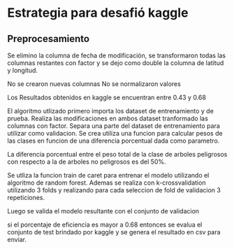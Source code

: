 
# Estrategia para desafió kaggle #

## Preprocesamiento ## 

Se elimino la columna de fecha de modificación, se transformaron todas las columnas restantes con factor y se dejo como double la columna de latitud y longitud.

No se crearon nuevas columnas
No se normalizaron valores

Los Resultados obtenidos en kaggle se encuentran entre 0.43 y 0.68

El algoritmo utlizado primero importa los dataset de entrenamiento y de prueba.
Realiza las modificaciones en ambos dataset tranformado las columnas con factor.
Separa una parte del dataset de entrenamiento para utilizar como validacion.
Se crea utiliza una funcion para calcular pesos de las clases en funcion de una diferencia porcentual dada como parametro.

La diferencia porcentual entre el peso total de la clase de arboles peligrosos con respecto a la de arboles no peligrosos es del 50%.

Se utliza la funcion train de caret para entrenar el modelo utilizando el algoritmo de random forest.
Ademas se realiza con k-crossvalidation utilizando 3 folds y realizando para cada seleccion de fold de validacion 3 repeticiones.

Luego se valida el modelo resultante con el conjunto de validacion

si el porcentaje de eficiencia es mayor a 0.68 entonces se evalua el conjunto de test brindado por kaggle y se genera el resultado en csv para enviar.